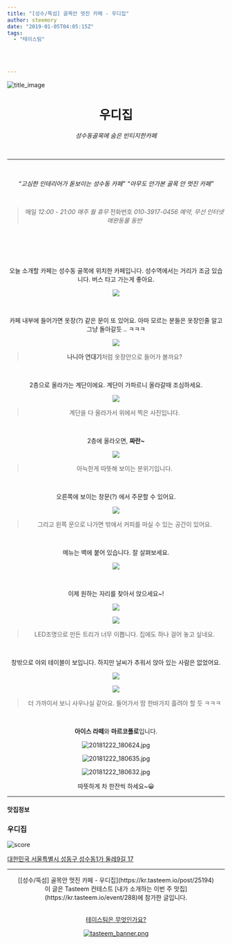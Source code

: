 ```yaml
---
title: "[성수/뚝섬] 골목안 멋진 카페 - 우디집"
author: steemory
date: "2019-01-05T04:05:15Z"
tags:
  - "테이스팀"
  
  
  
  
---
```

![title_image](https://static.tasteem.io/uploads/3843/post/25194/content_b1150b28-9b10-4f64-a5bf-ebc40489d009.jpeg)
<br/>
<center>

# 우디집
*성수동골목에 숨은 빈티지한카페*

<br><hr><br>

*<q>고심한 인테리어가 돋보이는 성수동 카페</q>*
*<q>아무도 안가본 골목 안 멋진 카페</q>*

<br>

<blockquote>

매일 <i>12:00 - 21:00 매주 월 휴무</i>
전화번호 <i>010-3917-0456</i>
<i>예약, 무선 인터넷  애완동물 동반</i>

</blockquote>

<br><br><br><br>

오늘 소개할 카페는 성수동 골목에 위치한 카페입니다.
성수역에서는 거리가 조금 있습니다. 
버스 타고 가는게 좋아요.

![](https://cdn.steemitimages.com/p/qjrE4yyfw5pGJc5U7EeHPH81qWgWQsG6yFja3hKESAJbihFxC924izpxHRbVxaNsvVByUyenZLmDvU6aFVwDLQioKDrjG5W5RZ8vCvJo1DrSpnT5ZiFdnVF4)

<br>

카페 내부에 들어가면 옷장(?) 같은 문이 또 있어요. 
아마 모르는 분들은 옷장인줄 알고 그냥 돌아갈듯 .. ㅋㅋㅋ

![](https://cdn.steemitimages.com/DQmToKreEhcMccjEBP4nn552uVFz4oBHPNTGPbJ6sxq8KZ3/20181222_175613.JPG)
> **나니아 연대기**처럼 옷장안으로 들어가 볼까요?

<br>

2층으로 올라가는 계단이에요. 
계단이 가파르니 올라갈때 조심하세요.

![](https://cdn.steemitimages.com/DQmez5bpKobNz5EJXKnuHhRDEWfTA8RN4QsjU4XsKd1fgBY/2923mN3pnd7PfoCxi33KnbGwgxk38GRAXbQxWqUqyS2whJiNPKNTX8wYvsbEfsXAE6Y5Y9M1RBoXyhaXVZMpTBcikVsj1dBmTPeyBAnpEJ8uGi.jpeg)
> 계단을 다 올라가서 위에서 찍은 사진입니다.

<br>

2층에 올라오면, **짜란~**

![](https://cdn.steemitimages.com/p/2923mN3pnd7PfoCxi33KnbGwgxk38GRAXbQxWqUqyS2whJiNPKNTX8wYvsbEfsXAE6Y5Y9M1zWekbBymgWwzSLEySJSPv3MejffPVezh9PLHrv)
> 아늑한게 따뜻해 보이는 분위기입니다.

<br>

오른쪽에 보이는 창문(?) 에서 주문할 수 있어요.

![](https://cdn.steemitimages.com/0x0/https://files.steempeak.com/file/steempeak/steemory/wtnkgJBD-20181222_183853.jpg)
> 그리고 왼쪽 문으로 나가면 밖에서 커피를 마실 수 있는 공간이 있어요.

<br>

메뉴는 벽에 붙어 있습니다. 잘 살펴보세요.

![](https://cdn.steemitimages.com/0x0/https://files.steempeak.com/file/steempeak/steemory/egBm8tAD-PhotoEditor_20190105_121304807.jpg)

<br>

이제 원하는 자리를 찾아서 앉으세요~!

![](https://cdn.steemitimages.com/DQmP5oyJYZkbW5eD9j8nWLbZfqvuAUUwvYJSHrWZDPQcEaz/20181222_175602.jpg)

![](https://cdn.steemitimages.com/p/2923mN3pnd7PfoCxi33KnbGwgxk38GRAXbQxWqUqyS2whJiNPKNTX8wYvsbEfsXAE6Y5Y9M1enhaCC6FEoPF9xBVCLtuTwhJBYkqBxFYjfwfKk)
> LED조명으로 만든 트리가 너무 이쁩니다. 집에도 하나 걸어 놓고 싶네요.


<br>

창밖으로 야외 테이블이 보입니다.
하지만 날씨가 추워서 앉아 있는 사람은 없었어요.

![](https://cdn.steemitimages.com/DQmPmQoMLCAFBRSiCAEBVDftRub4aaZStMbyPe86xA9Y16J/20181222_175612.jpg)

![](https://cdn.steemitimages.com/p/2923mN3pnd7PfoCxi33KnbGwgxk38GRAXbQxWqUqyS2whJiNPKNTX8wYvsbEfsXAE6Y5Y9M1etda5jKWYaFjZmrG8aUMup4THoQiczgkCgZxK8)
> 더 가까이서 보니 사우나실 같아요. 들어가서 땀 한바가지 흘려야 할 듯 ㅋㅋㅋ

<br>

**아이스 라떼**와 **마르코폴로**입니다.

![20181222_180624.jpg](https://cdn.steemitimages.com/DQmQfvJG8z9pUa8TvwhEFgpzBvsKYVmVfTEjq7qmFvTRtYu/20181222_180624.jpg)

![20181222_180635.jpg](https://cdn.steemitimages.com/DQmeLBkZS8Du6nmkU86f8XmKGyUEv5y3D6kbmn95GnxpjYs/20181222_180635.jpg)

![20181222_180632.jpg](https://cdn.steemitimages.com/DQmZmQHLnamSS6zPgBBrhzkhuY4xgSWSdhow8fK2i6HUSaB/20181222_180632.jpg)

따뜻하게 차 한잔씩 하세요~😀

</center>




---------------------
#### 맛집정보
### 우디집
![score](https://static.tasteem.io/images/steem/1Crowns.png)

[대한민국 서울특별시 성동구 성수동1가 둘레9길 17](https://kr.tasteem.io/post/25194#map)

-----------------------------------------
<center>[[성수/뚝섬] 골목안 멋진 카페 - 우디집](https://kr.tasteem.io/post/25194)
<br/>이 글은 Tasteem 컨테스트
 [내가 소개하는  이번 주 맛집](https://kr.tasteem.io/event/288)에 참가한 글입니다.

<br/>[테이스팀은 무엇인가요?](https://kr.tasteem.io/about)

[![tasteem_banner.png](https://static.tasteem.io/images/tasteem_banner_v3.png)](https://kr.tasteem.io)</center>